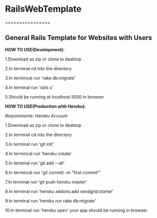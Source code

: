 <h1>RailsWebTemplate</h1>
================

<h2>General Rails Template for Websites with Users</h2>

<b>HOW TO USE(Development):</b>

<p>1.Download as zip or clone to desktop</p>
<p>2.In terminal cd into the directory </p>
<p>3.In termincal run 'rake db:migrate'</p>
<p>4.In terminal run 'rails s'</p>
<p>5.Should be running at localhost:3000 in browser</p>

<b>HOW TO USE(Production with Heroku):</b>

<i>Requirements: Heroku Account</i>

<p>1.Download as zip or clone to desktop</p>
<p>2.In terminal cd into the directory </p>
<p>3.In terminal run 'git init'</p>
<p>4.In termincal run 'heroku create'</p>
<p>5.In terminal run 'git add --all'</p>
<p>6.In termincal run 'git commit -m "first commit"'</p>
<p>7.In terminal run 'git push heroku master'</p>
<p>8.In terminal run 'heroku addons:add sendgrid:starter'</p>
<p>9.In terminal run 'heroku run rake db:migrate'</p>
<p>10.In terminal run 'heroku open' your app should be running in browser</p>


